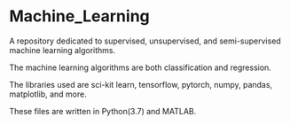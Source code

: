 # Machine_Learning
A repository dedicated to supervised, unsupervised, and semi-supervised machine learning algorithms.

The machine learning algorithms are both classification and regression.

The libraries used are sci-kit learn, tensorflow, pytorch, numpy, pandas, matplotlib, and more.

These files are written in Python(3.7) and MATLAB. 
